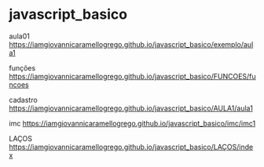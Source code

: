 # javascript_basico

aula01
https://iamgiovannicaramellogrego.github.io/javascript_basico/exemplo/aula1

funções
https://iamgiovannicaramellogrego.github.io/javascript_basico/FUNCOES/funcoes

cadastro
https://iamgiovannicaramellogrego.github.io/javascript_basico/AULA1/aula1

imc
https://iamgiovannicaramellogrego.github.io/javascript_basico/imc/imc1

LAÇOS
https://iamgiovannicaramellogrego.github.io/javascript_basico/LAÇOS/index
